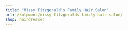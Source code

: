 ```yaml
---
title: "Missy Fitzgerald's Family Hair Salon"
url: /kulpmont/missy-fitzgeralds-family-hair-salon/
shop: hairdresser
---
```


